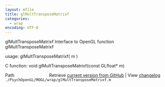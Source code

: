 ```yaml
---
layout: mfile
title: glMultTransposeMatrixf
categories:
  - wrap
encoding: UTF-8
---
```


glMultTransposeMatrixf  Interface to OpenGL function glMultTransposeMatrixf

usage:  glMultTransposeMatrixf( m )

C function:  void glMultTransposeMatrixf(const GLfloat\* m)


<div class="code_header" style="text-align:right;">
  <span style="float:left;">Path&nbsp;&nbsp;</span> <span class="counter">Retrieve <a href=
  "https://raw.github.com/Psychtoolbox-3/Psychtoolbox-3/beta/./PsychOpenGL/MOGL/wrap/glMultTransposeMatrixf.m">current version from GitHub</a> | View <a href=
  "https://github.com/Psychtoolbox-3/Psychtoolbox-3/commits/beta/./PsychOpenGL/MOGL/wrap/glMultTransposeMatrixf.m">changelog</a></span>
</div>
<div class="code">
  <code>./PsychOpenGL/MOGL/wrap/glMultTransposeMatrixf.m</code>
</div>
